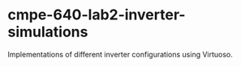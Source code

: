 # cmpe-640-lab2-inverter-simulations
Implementations of different inverter configurations using Virtuoso.
